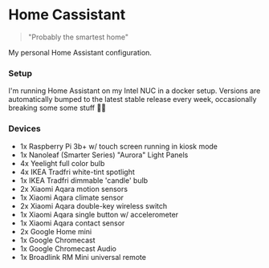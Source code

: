 # Home Cassistant

> "Probably the smartest home"

My personal Home Assistant configuration.

### Setup

I'm running Home Assistant on my Intel NUC in a docker setup. Versions are automatically bumped to the latest stable release every week, occasionally breaking some some stuff 🤷‍♂️

### Devices
- 1x Raspberry Pi 3b+ w/ touch screen running in kiosk mode
- 1x Nanoleaf (Smarter Series) "Aurora" Light Panels
- 4x Yeelight full color bulb
- 4x IKEA Tradfri white-tint spotlight
- 1x IKEA Tradfri dimmable 'candle' bulb
- 2x Xiaomi Aqara motion sensors
- 1x Xiaomi Aqara climate sensor
- 2x Xiaomi Aqara double-key wireless switch
- 1x Xiaomi Aqara single button w/ accelerometer
- 1x Xiaomi Aqara contact sensor
- 2x Google Home mini
- 1x Google Chromecast
- 1x Google Chromecast Audio
- 1x Broadlink RM Mini universal remote